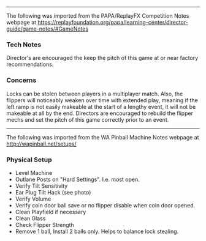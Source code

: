 ***
The following was imported from the PAPA/ReplayFX Competition Notes webpage at https://replayfoundation.org/papa/learning-center/director-guide/game-notes/#GameNotes
### Tech Notes
            
Director's are encouraged the keep the pitch of this game at or near factory recommendations.

### Concerns
Locks can be stolen between players in a multiplayer match. Also, the flippers will noticeably weaken over time with extended play, meaning if the left ramp is not easily makeable at the start of a lengthy event, it will not be makeable at all by the end. Directors are encouraged to rebuild the flipper mechs and set the pitch of this game correctly prior to an event.
***
The following was imported from the WA Pinball Machine Notes webpage at http://wapinball.net/setups/
### Physical Setup
-   Level Machine
-   Outlane Posts on "Hard Settings". I.e. most open.
-   Verify Tilt Sensitivity
-   Ear Plug Tilt Hack (see photo)
-   Verify Volume
-   Verify coin door ball save or no flipper disable when coin door opened.
-   Clean Playfield if necessary
-   Clean Glass
-   Check Flipper Strength
-   Remove 1 ball, Install 2 balls only. Helps to balance lock stealing.
